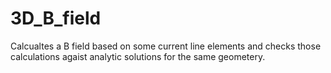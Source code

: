 # 3D_B_field

Calcualtes a B field based on some current line elements and checks those calculations agaist analytic solutions for the same geometery.

